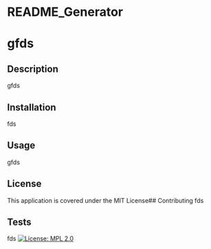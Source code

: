 # README_Generator

# gfds 
 
## Description 
 gfds 
 
 ## Installation 
 fds 
## Usage 
 gfds 
## License 
 This application is covered under the MIT License## Contributing 
 fds 
## Tests 
 fds 
[![License: MPL 2.0](https://img.shields.io/badge/License-MPL%202.0-brightgreen.svg)](https://opensource.org/licenses/MPL-2.0)
